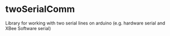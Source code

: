 twoSerialComm
=============

Library for working with two serial lines on arduino (e.g. hardware serial and XBee Software serial)
